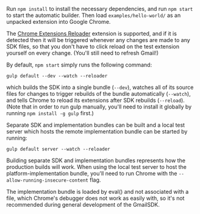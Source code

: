 Run `npm install` to install the necessary dependencies, and run `npm start` to
start the automatic builder. Then load `examples/hello-world/` as an unpacked
extension into Google Chrome.

The [Chrome Extensions
Reloader](https://chrome.google.com/webstore/detail/extensions-reloader/fimgfedafeadlieiabdeeaodndnlbhid)
extension is supported, and if it is detected then it will be triggered whenever
any changes are made to any SDK files, so that you don't have to click reload on
the test extension yourself on every change. (You'll still need to refresh
Gmail!)

By default, `npm start` simply runs the following command:

    gulp default --dev --watch --reloader

which builds the SDK into a single bundle (`--dev`), watches all of its source
files for changes to trigger rebuilds of the bundle automatically (`--watch`),
and tells Chrome to reload its extensions after SDK rebuilds (`--reload`). (Note
that in order to run gulp manually, you'll need to install it globally by
running `npm install -g gulp` first.)

Separate SDK and implementation bundles can be built and a local test server
which hosts the remote implementation bundle can be started by running:

    gulp default server --watch --reloader

Building separate SDK and implementation bundles represents how the production
builds will work. When using the local test server to host the
platform-implementation bundle, you'll need to run Chrome with the
`--allow-running-insecure-content` flag.

The implementation bundle is loaded by eval() and not
associated with a file, which Chrome's debugger does not work as easily with, so
it's not recommended during general development of the GmailSDK.
